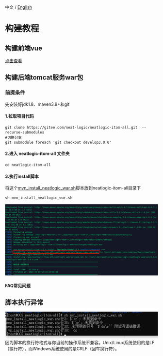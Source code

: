 中文 / [English](WAR_INSTALL.en.md)

# 构建教程
## 构建前端vue
[点击查看](../../../neatlogic-web/blob/develop3.0.0/README.md)
## 构建后端tomcat服务war包
### 前提条件
先安装好jdk1.8、maven3.8+和git

#### 1.拉取项目代码
```
git clone https://gitee.com/neat-logic/neatlogic-itom-all.git  --recurse-submodules
#切换分支
git submodule foreach 'git checkout develop3.0.0'
```
#### 2.进入 neatlogic-itom-all 文件夹
```
cd neatlogic-itom-all
```
#### 3.执行install脚本

将这个[mvn_install_neatlogic_war.sh](mvn_install_neatlogic_war.sh)脚本放到neatlogic-itom-all目录下

```
sh mvn_install_neatlogic_war.sh
```
![输入图片说明](README_IMAGES/BUILD/mvn_install.png)

#### FAQ常见问题
## 脚本执行异常
![输入图片说明](QUICK_START_IMAGES/insatllerror.png.png)
因为脚本的换行符格式与你当前的操作系统不兼容。Unix/Linux系统使用的是LF（换行符），而Windows系统使用的是CRLF（回车换行符）。